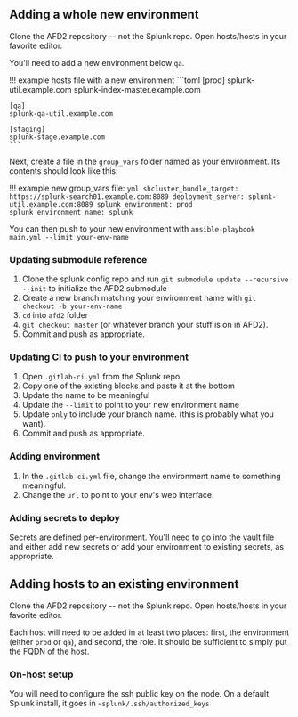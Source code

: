 ## Adding a whole new environment

Clone the AFD2 repository -- not the Splunk repo. Open hosts/hosts in your favorite editor.

You'll need to add a new environment below `qa`. 

!!! example
    hosts file with a new environment
    ```toml
    [prod]
    splunk-util.example.com
    splunk-index-master.example.com
    
    [qa]
    splunk-qa-util.example.com
    
    [staging]
    splunk-stage.example.com
    ```

Next, create a file in the `group_vars` folder named as your environment. Its contents should look like this:

!!! example
    new group_vars file:
    ```yml
    shcluster_bundle_target: https://splunk-search01.example.com:8089
    deployment_server: splunk-util.example.com:8089
    splunk_environment: prod
    splunk_environment_name: splunk
    ```

You can then push to your new environment with `ansible-playbook main.yml --limit your-env-name`

### Updating submodule reference

1. Clone the splunk config repo and run `git submodule update --recursive --init` to initialize the AFD2 submodule
2. Create a new branch matching your environment name with `git checkout -b your-env-name`
3. `cd` into `afd2` folder
4. `git checkout master` (or whatever branch your stuff is on in AFD2).
5. Commit and push as appropriate.

### Updating CI to push to your environment

1. Open `.gitlab-ci.yml` from the Splunk repo.
2. Copy one of the existing blocks and paste it at the bottom
3. Update the name to be meaningful
4. Update the `--limit` to point to your new environment name
5. Update `only` to include your branch name. (this is probably what you want).
6. Commit and push as appropriate.

### Adding environment

1. In the `.gitlab-ci.yml` file, change the environment name to something meaningful.
2. Change the `url` to point to your env's web interface.

### Adding secrets to deploy

Secrets are defined per-environment. You'll need to go into the vault file and either add new secrets or add your environment to existing secrets, as appropriate.

## Adding hosts to an existing environment

Clone the AFD2 repository -- not the Splunk repo. Open hosts/hosts in your favorite editor.

Each host will need to be added in at least two places: first, the environment (either `prod` or `qa`), and second, the role. It should be sufficient to simply put the FQDN of the host.

### On-host setup

You will need to configure the ssh public key on the node. On a default Splunk install, it goes in `~splunk/.ssh/authorized_keys`

